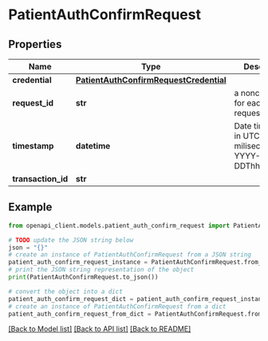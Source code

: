 # PatientAuthConfirmRequest


## Properties

Name | Type | Description | Notes
------------ | ------------- | ------------- | -------------
**credential** | [**PatientAuthConfirmRequestCredential**](PatientAuthConfirmRequestCredential.md) |  | 
**request_id** | **str** | a nonce, unique for each HTTP request | 
**timestamp** | **datetime** | Date time format in UTC, includes miliseconds YYYY-MM-DDThh:mm:ss.vZ | 
**transaction_id** | **str** |  | 

## Example

```python
from openapi_client.models.patient_auth_confirm_request import PatientAuthConfirmRequest

# TODO update the JSON string below
json = "{}"
# create an instance of PatientAuthConfirmRequest from a JSON string
patient_auth_confirm_request_instance = PatientAuthConfirmRequest.from_json(json)
# print the JSON string representation of the object
print(PatientAuthConfirmRequest.to_json())

# convert the object into a dict
patient_auth_confirm_request_dict = patient_auth_confirm_request_instance.to_dict()
# create an instance of PatientAuthConfirmRequest from a dict
patient_auth_confirm_request_from_dict = PatientAuthConfirmRequest.from_dict(patient_auth_confirm_request_dict)
```
[[Back to Model list]](../README.md#documentation-for-models) [[Back to API list]](../README.md#documentation-for-api-endpoints) [[Back to README]](../README.md)


